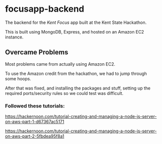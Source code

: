 # focusapp-backend

The backend for the *Kent Focus* app built at the Kent State Hackathon.

This is built using MongoDB, Express, and hosted on an Amazon EC2 instance.

## Overcame Problems
Most problems came from actually using Amazon EC2.

To use the Amazon credit from the hackathon, we had to jump through some hoops.

After that was fixed, and installing the packages and stuff, setting up the required ports/security rules so we could test was difficult.

### Followed these tutorials:

https://hackernoon.com/tutorial-creating-and-managing-a-node-js-server-on-aws-part-1-d67367ac5171

https://hackernoon.com/tutorial-creating-and-managing-a-node-js-server-on-aws-part-2-5fbdea95f8a1


